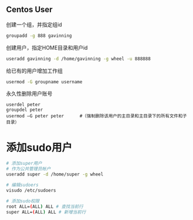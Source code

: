 Centos User
---

创建一个组，并指定组id
```sh
groupadd -g 888 gavinning
```

创建用户，指定HOME目录和用户id
```sh
useradd gavinning -d /home/gavinning -g wheel -u 888888
```

给已有的用户增加工作组
```sh
usermod -G groupname username
```

永久性删除用户账号
```
userdel peter
groupdel peter
usermod –G peter peter		#（强制删除该用户的主目录和主目录下的所有文件和子目录）
```


# 添加sudo用户
```sh
# 添加super用户
# 作为公共管理员帐户
useradd super -d /home/super -g wheel

# 编辑sudoers
visudo /etc/sudoers

# 添加sudo权限
root ALL=(ALL) ALL # 查找当前行
super ALL=(ALL) ALL # 新增当前行
```